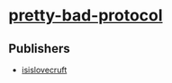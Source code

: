 # [pretty-bad-protocol](https://pypi.org/project/pretty-bad-protocol)



## Publishers
- [isislovecruft](https://pypi.org/user/isislovecruft)

